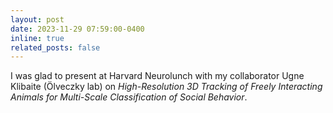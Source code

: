 ```yaml
---
layout: post
date: 2023-11-29 07:59:00-0400
inline: true
related_posts: false
---
```


I was glad to present at Harvard Neurolunch with my collaborator Ugne Klibaite (Ölveczky lab) on *High-Resolution 3D Tracking of Freely Interacting Animals for Multi-Scale Classification of Social Behavior*.
